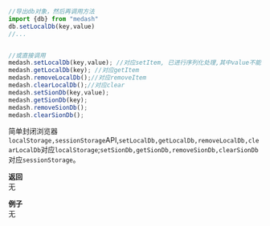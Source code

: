```ts
//导出db对象，然后再调用方法
import {db} from "medash"
db.setLocalDb(key,value)
//...


//或直接调用
medash.setLocalDb(key,value); //对应setItem, 已进行序列化处理,其中value不能为空值。空值为:`0,null,'',undefined,{},[] ,NaN`
medash.getLocalDb(key); //对应getItem
medash.removeLocalDb();//对应removeItem
medash.clearLocalDb();//对应clear
medash.setSionDb(key,value);
medash.getSionDb(key);
medash.removeSionDb();
medash.clearSionDb();
```
简单封闭浏览器`localStorage,sessionStorage`API,`setLocalDb,getLocalDb,removeLocalDb,clearLocalDb`对应`localStorage`;`setSionDb,getSionDb,removeSionDb,clearSionDb`对应`sessionStorage`。
  
**返回**  
无        
  
**例子**  
无
